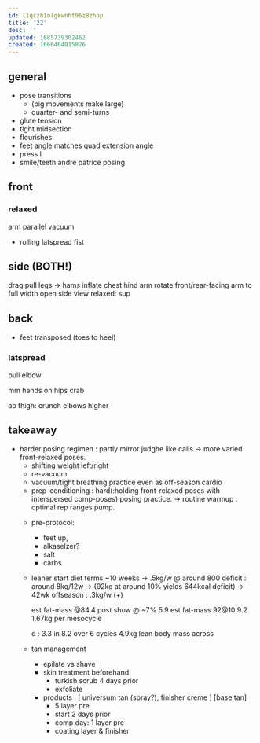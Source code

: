 ```yaml
---
id: l1qczh1olgkwnht96z8zhop
title: '22'
desc: ''
updated: 1685739302462
created: 1666464015826
---
```


## general
- pose transitions
  + (big movements make large)
  + quarter- and semi-turns
- glute tension
- tight midsection
- flourishes
- feet angle matches quad extension angle
- press l
- smile/teeth
andre patrice posing

## front
### relaxed
arm parallel
vacuum
- rolling latspread
fist

## side (BOTH!)
drag pull legs -> hams
  inflate chest hind arm
  rotate front/rear-facing arm to full width
  open side view
  relaxed: sup

## back
- feet transposed
  (toes to heel)
### latspread
pull elbow

mm hands on hips
crab

ab thigh:
crunch
elbows higher

## takeaway
- harder posing regimen : partly mirror judghe like calls
  -> more varied front-relaxed poses.
    - shifting weight left/right
    - re-vacuum
  - vacuum/tight breathing practice even as off-season cardio
  - prep-conditioning : hard(:holding front-relaxed poses with interspersed comp-poses) posing practice.
-> routine warmup : optimal rep ranges pump.
  + pre-protocol:
    - feet up,
    - alkaselzer?
    - salt
    - carbs
  + leaner start
    diet terms ~10 weeks
    -> .5kg/w @ around 800 deficit
    : around 8kg/12w
      -> (92kg at around 10% yields 644kcal deficit)
      -> 42wk offseason : .3kg/w (+)

      est fat-mass @84.4 post show @ ~7%
      5.9
      est fat-mass 92@10
      9.2
      1.67kg per mesocycle

      d : 3.3 in 8.2 over 6 cycles
      4.9kg lean body mass across

  + tan management
    - epilate vs shave
    - skin treatment beforehand
      + turkish scrub 4 days prior
      + exfoliate
    - products :
      [ universum tan (spray?), finisher creme ]
      [base tan]
      + 5 layer pre
      + start 2 days prior
      - comp day: 1 layer pre
      - coating layer & finisher
